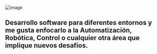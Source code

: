 ![image](https://github.com/ACarmonaTS/ACarmonaTS/assets/113727513/4b2413aa-845f-4b79-abec-b518b7563e91)

## Desarrollo software para diferentes entornos y me gusta enfocarlo a la Automatización, Robótica, Control o cualquier otra área que implique nuevos desafíos.
